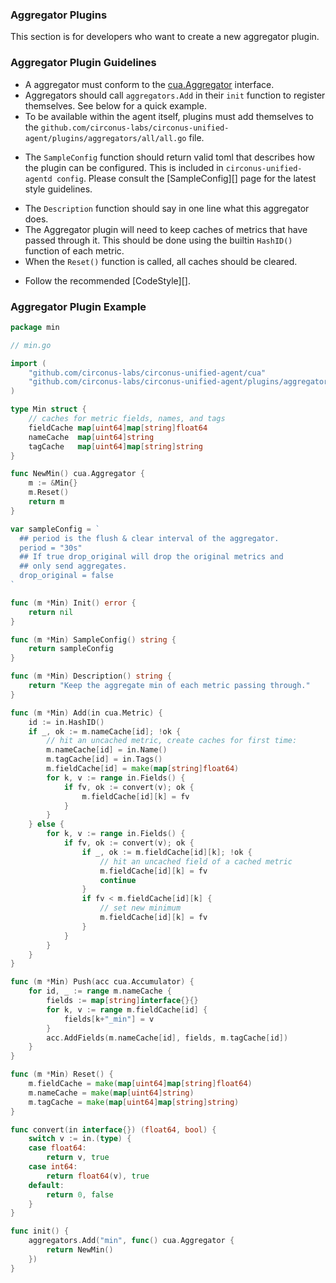 ### Aggregator Plugins

This section is for developers who want to create a new aggregator plugin.

### Aggregator Plugin Guidelines

* A aggregator must conform to the [cua.Aggregator][] interface.
* Aggregators should call `aggregators.Add` in their `init` function to
  register themselves.  See below for a quick example.
* To be available within the agent itself, plugins must add themselves to the
  `github.com/circonus-labs/circonus-unified-agent/plugins/aggregators/all/all.go` file.
- The `SampleConfig` function should return valid toml that describes how the
  plugin can be configured. This is included in `circonus-unified-agentd config`.  Please
  consult the [SampleConfig][] page for the latest style guidelines.
* The `Description` function should say in one line what this aggregator does.
* The Aggregator plugin will need to keep caches of metrics that have passed
  through it. This should be done using the builtin `HashID()` function of
  each metric.
* When the `Reset()` function is called, all caches should be cleared.
- Follow the recommended [CodeStyle][].

### Aggregator Plugin Example

```go
package min

// min.go

import (
    "github.com/circonus-labs/circonus-unified-agent/cua"
    "github.com/circonus-labs/circonus-unified-agent/plugins/aggregators"
)

type Min struct {
    // caches for metric fields, names, and tags
    fieldCache map[uint64]map[string]float64
    nameCache  map[uint64]string
    tagCache   map[uint64]map[string]string
}

func NewMin() cua.Aggregator {
    m := &Min{}
    m.Reset()
    return m
}

var sampleConfig = `
  ## period is the flush & clear interval of the aggregator.
  period = "30s"
  ## If true drop_original will drop the original metrics and
  ## only send aggregates.
  drop_original = false
`

func (m *Min) Init() error {
    return nil
}

func (m *Min) SampleConfig() string {
    return sampleConfig
}

func (m *Min) Description() string {
    return "Keep the aggregate min of each metric passing through."
}

func (m *Min) Add(in cua.Metric) {
    id := in.HashID()
    if _, ok := m.nameCache[id]; !ok {
        // hit an uncached metric, create caches for first time:
        m.nameCache[id] = in.Name()
        m.tagCache[id] = in.Tags()
        m.fieldCache[id] = make(map[string]float64)
        for k, v := range in.Fields() {
            if fv, ok := convert(v); ok {
                m.fieldCache[id][k] = fv
            }
        }
    } else {
        for k, v := range in.Fields() {
            if fv, ok := convert(v); ok {
                if _, ok := m.fieldCache[id][k]; !ok {
                    // hit an uncached field of a cached metric
                    m.fieldCache[id][k] = fv
                    continue
                }
                if fv < m.fieldCache[id][k] {
                    // set new minimum
                    m.fieldCache[id][k] = fv
                }
            }
        }
    }
}

func (m *Min) Push(acc cua.Accumulator) {
    for id, _ := range m.nameCache {
        fields := map[string]interface{}{}
        for k, v := range m.fieldCache[id] {
            fields[k+"_min"] = v
        }
        acc.AddFields(m.nameCache[id], fields, m.tagCache[id])
    }
}

func (m *Min) Reset() {
    m.fieldCache = make(map[uint64]map[string]float64)
    m.nameCache = make(map[uint64]string)
    m.tagCache = make(map[uint64]map[string]string)
}

func convert(in interface{}) (float64, bool) {
    switch v := in.(type) {
    case float64:
        return v, true
    case int64:
        return float64(v), true
    default:
        return 0, false
    }
}

func init() {
    aggregators.Add("min", func() cua.Aggregator {
        return NewMin()
    })
}
```

[cua.Aggregator]: https://godoc.org/github.com/circonus-labs/circonus-unified-agent/cua#Aggregator
